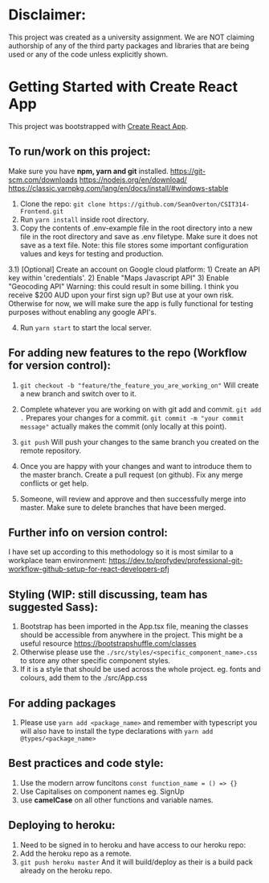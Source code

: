 # Disclaimer:
This project was created as a university assignment. We are NOT claiming authorship of any of the third party packages and libraries that are being used or any of the code unless explicitly shown.

# Getting Started with Create React App

This project was bootstrapped with [Create React App](https://github.com/facebook/create-react-app).

## To run/work on this project:

Make sure you have **npm, yarn and git** installed.
https://git-scm.com/downloads
https://nodejs.org/en/download/
https://classic.yarnpkg.com/lang/en/docs/install/#windows-stable

1) Clone the repo: ```git clone https://github.com/SeanOverton/CSIT314-Frontend.git```
2) Run ```yarn install``` inside root directory.
3) Copy the contents of .env-example file in the root directory into a new file in the root directory and save as .env filetype. Make sure it does not save as a text file.
Note: this file stores some important configuration values and keys for testing and production.

3.1) [Optional] Create an account on Google cloud platform:
    1) Create an API key within 'credentials'.
    2) Enable "Maps Javascript API"
    3) Enable "Geocoding API"
Warning: this could result in some billing. I think you receive $200 AUD upon your first sign up? But use at your own risk. Otherwise for now, we will make sure the app is fully functional for testing purposes without enabling any google API's. 

4) Run ```yarn start``` to start the local server.

## For adding new features to the repo (Workflow for version control):

1) ```git checkout -b "feature/the_feature_you_are_working_on"```
Will create a new branch and switch over to it. 

2) Complete whatever you are working on with git add and commit. 
```git add .``` Prepares your changes for a commit.
```git commit -m "your commit message"``` actually makes the commit (only locally at this point).

3) ```git push``` Will push your changes to the same branch you created on the remote repository.

4) Once you are happy with your changes and want to introduce them to the master branch. Create a pull request (on github). Fix any merge conflicts or get help.

5) Someone, will review and approve and then successfully merge into master. Make sure to delete branches that have been merged.

## Further info on version control:
I have set up according to this methodology so it is most similar to a workplace team environment: https://dev.to/profydev/professional-git-workflow-github-setup-for-react-developers-pfj

## Styling (WIP: still discussing, team has suggested Sass):
1) Bootstrap has been imported in the App.tsx file, meaning the classes should be accessible from anywhere in the project. This might be a useful resource https://bootstrapshuffle.com/classes
2) Otherwise please use the ```./src/styles/<specific_component_name>.css``` to store any other specific component styles. 
3) If it is a style that should be used across the whole project. eg. fonts and colours, add them to the ./src/App.css

## For adding packages
1) Please use ```yarn add <package_name>``` and remember with typescript you will also have to install the type declarations with ```yarn add @types/<package_name>```

## Best practices and code style:
1) Use the modern arrow funcitons ```const function_name = () => {}```
2) Use Capitalises on component names eg. SignUp
3) use **camelCase** on all other functions and variable names. 

## Deploying to heroku:
1) Need to be signed in to heroku and have access to our heroku repo:
2) Add the heroku repo as a remote. 
3) ```git push heroku master``` And it will build/deploy as their is a build pack already on the heroku repo. 
